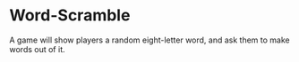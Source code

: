 # Word-Scramble
A game will show players a random eight-letter word, and ask them to make words out of it. 
